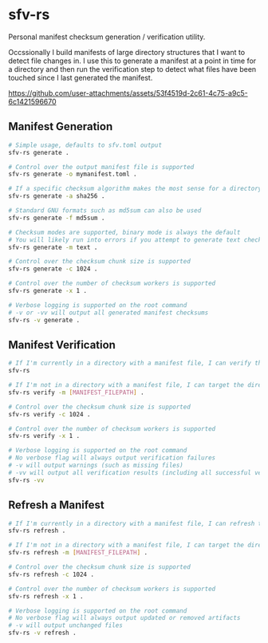 # sfv-rs

Personal manifest checksum generation / verification utility.

Occssionally I build manifests of large directory structures that I want to detect file changes in.
I use this to generate a manifest at a point in time for a directory and then run the verification step to detect what files have been touched since I last generated the manifest.

https://github.com/user-attachments/assets/53f4519d-2c61-4c75-a9c5-6c1421596670

## Manifest Generation

```bash
# Simple usage, defaults to sfv.toml output
sfv-rs generate .

# Control over the output manifest file is supported
sfv-rs generate -o mymanifest.toml .

# If a specific checksum algorithm makes the most sense for a directory, I can specify the algorithm
sfv-rs generate -a sha256 .

# Standard GNU formats such as md5sum can also be used
sfv-rs generate -f md5sum .

# Checksum modes are supported, binary mode is always the default
# You will likely run into errors if you attempt to generate text checksums in directories that contain files not using only UTF-8
sfv-rs generate -m text .

# Control over the checksum chunk size is supported
sfv-rs generate -c 1024 .

# Control over the number of checksum workers is supported
sfv-rs generate -x 1 .

# Verbose logging is supported on the root command
# -v or -vv will output all generated manifest checksums
sfv-rs -v generate .
```

## Manifest Verification

```bash
# If I'm currently in a directory with a manifest file, I can verify the manifest
sfv-rs

# If I'm not in a directory with a manifest file, I can target the directory with the manifest
sfv-rs verify -m [MANIFEST_FILEPATH] .

# Control over the checksum chunk size is supported
sfv-rs verify -c 1024 .

# Control over the number of checksum workers is supported
sfv-rs verify -x 1 .

# Verbose logging is supported on the root command
# No verbose flag will always output verification failures
# -v will output warnings (such as missing files)
# -vv will output all verification results (including all successful verifications)
sfv-rs -vv
```

## Refresh a Manifest

```bash
# If I'm currently in a directory with a manifest file, I can refresh the manifest's checksums
sfv-rs refresh .

# If I'm not in a directory with a manifest file, I can target the directory with the manifest
sfv-rs refresh -m [MANIFEST_FILEPATH] .

# Control over the checksum chunk size is supported
sfv-rs refresh -c 1024 .

# Control over the number of checksum workers is supported
sfv-rs refresh -x 1 .

# Verbose logging is supported on the root command
# No verbose flag will always output updated or removed artifacts
# -v will output unchanged files
sfv-rs -v refresh .
```
